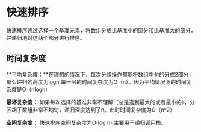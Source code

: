 # 快速排序

快速排序通过选择一个基准元素，将数组分成比基准小的部分和比基准大的部分，并递归地对这两个部分进行排序。

## 时间复杂度

 **平均复杂度：**在理想的情况下，每次分组操作都能将数组均匀的分成2部分，那么递归的高度为logn,每一层的时间复杂度为O（n）。因为平均情况下的时间复杂度是O（nlogn）

**最坏复杂度：** 如果每次选择的基准非常不理解（总是选到最大的或者最小的），分区胡子数组非常不均匀，递归深度达到了n。此时时间复杂度为O（n^2）

**空间复杂度：** 快速排序空间复杂度为O(log n) 主要用于递归调用栈。

